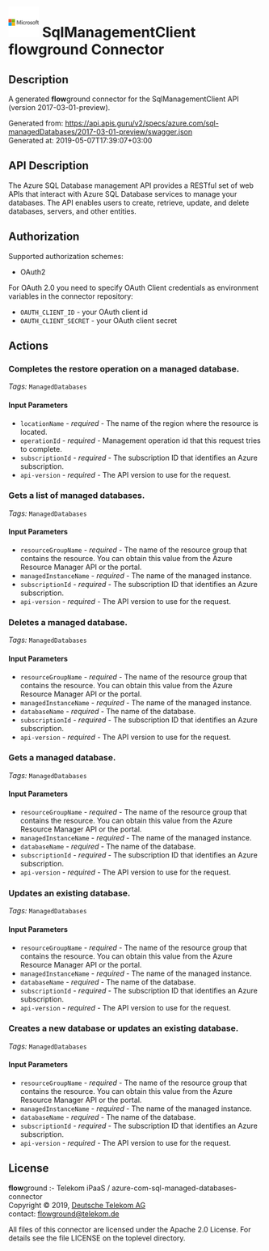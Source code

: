 # ![LOGO](logo.png) SqlManagementClient **flow**ground Connector

## Description

A generated **flow**ground connector for the SqlManagementClient API (version 2017-03-01-preview).

Generated from: https://api.apis.guru/v2/specs/azure.com/sql-managedDatabases/2017-03-01-preview/swagger.json<br/>
Generated at: 2019-05-07T17:39:07+03:00

## API Description

The Azure SQL Database management API provides a RESTful set of web APIs that interact with Azure SQL Database services to manage your databases. The API enables users to create, retrieve, update, and delete databases, servers, and other entities.

## Authorization

Supported authorization schemes:
- OAuth2

For OAuth 2.0 you need to specify OAuth Client credentials as environment variables in the connector repository:
* `OAUTH_CLIENT_ID` - your OAuth client id
* `OAUTH_CLIENT_SECRET` - your OAuth client secret

## Actions

### Completes the restore operation on a managed database.

*Tags:* `ManagedDatabases`

#### Input Parameters
* `locationName` - _required_ - The name of the region where the resource is located.
* `operationId` - _required_ - Management operation id that this request tries to complete.
* `subscriptionId` - _required_ - The subscription ID that identifies an Azure subscription.
* `api-version` - _required_ - The API version to use for the request.

### Gets a list of managed databases.

*Tags:* `ManagedDatabases`

#### Input Parameters
* `resourceGroupName` - _required_ - The name of the resource group that contains the resource. You can obtain this value from the Azure Resource Manager API or the portal.
* `managedInstanceName` - _required_ - The name of the managed instance.
* `subscriptionId` - _required_ - The subscription ID that identifies an Azure subscription.
* `api-version` - _required_ - The API version to use for the request.

### Deletes a managed database.

*Tags:* `ManagedDatabases`

#### Input Parameters
* `resourceGroupName` - _required_ - The name of the resource group that contains the resource. You can obtain this value from the Azure Resource Manager API or the portal.
* `managedInstanceName` - _required_ - The name of the managed instance.
* `databaseName` - _required_ - The name of the database.
* `subscriptionId` - _required_ - The subscription ID that identifies an Azure subscription.
* `api-version` - _required_ - The API version to use for the request.

### Gets a managed database.

*Tags:* `ManagedDatabases`

#### Input Parameters
* `resourceGroupName` - _required_ - The name of the resource group that contains the resource. You can obtain this value from the Azure Resource Manager API or the portal.
* `managedInstanceName` - _required_ - The name of the managed instance.
* `databaseName` - _required_ - The name of the database.
* `subscriptionId` - _required_ - The subscription ID that identifies an Azure subscription.
* `api-version` - _required_ - The API version to use for the request.

### Updates an existing database.

*Tags:* `ManagedDatabases`

#### Input Parameters
* `resourceGroupName` - _required_ - The name of the resource group that contains the resource. You can obtain this value from the Azure Resource Manager API or the portal.
* `managedInstanceName` - _required_ - The name of the managed instance.
* `databaseName` - _required_ - The name of the database.
* `subscriptionId` - _required_ - The subscription ID that identifies an Azure subscription.
* `api-version` - _required_ - The API version to use for the request.

### Creates a new database or updates an existing database.

*Tags:* `ManagedDatabases`

#### Input Parameters
* `resourceGroupName` - _required_ - The name of the resource group that contains the resource. You can obtain this value from the Azure Resource Manager API or the portal.
* `managedInstanceName` - _required_ - The name of the managed instance.
* `databaseName` - _required_ - The name of the database.
* `subscriptionId` - _required_ - The subscription ID that identifies an Azure subscription.
* `api-version` - _required_ - The API version to use for the request.

## License

**flow**ground :- Telekom iPaaS / azure-com-sql-managed-databases-connector<br/>
Copyright © 2019, [Deutsche Telekom AG](https://www.telekom.de)<br/>
contact: flowground@telekom.de

All files of this connector are licensed under the Apache 2.0 License. For details
see the file LICENSE on the toplevel directory.
